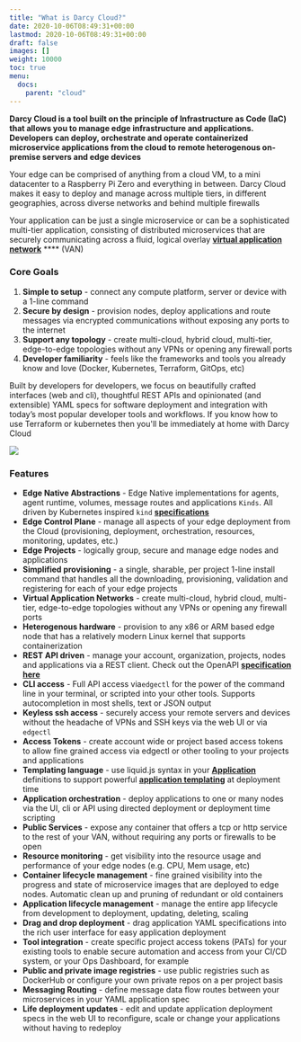 ```yaml
---
title: "What is Darcy Cloud?"
date: 2020-10-06T08:49:31+00:00
lastmod: 2020-10-06T08:49:31+00:00
draft: false
images: []
weight: 10000
toc: true
menu:
  docs:
    parent: "cloud"
---
```



**Darcy Cloud is a tool built on the principle of Infrastructure as Code (IaC) that allows you to manage edge infrastructure and applications. Developers can deploy, orchestrate and operate containerized microservice applications from the cloud to remote heterogenous on-premise servers and edge devices**

Your edge can be comprised of anything from a cloud VM, to a mini datacenter to a Raspberry Pi Zero and everything in between. Darcy Cloud makes it easy to deploy and manage across multiple tiers, in different geographies, across diverse networks and behind multiple firewalls

Your application can be just a single microservice or can be a sophisticated multi-tier application, consisting of distributed microservices that are securely communicating across a fluid, logical overlay [**virtual application network**](https://netprototalk.com/2019/11/12/virtual-application-networks-for-hybrid-cloud-interconnect/) **** (VAN)

### Core Goals

1. **Simple to setup** - connect any compute platform, server or device with a 1-line command&#x20;
2. **Secure by design** - provision nodes, deploy applications and route messages via encrypted communications without exposing any ports to the internet
3. **Support any topology** - create multi-cloud, hybrid cloud, multi-tier, edge-to-edge topologies without any VPNs or opening any firewall ports
4. **Developer familiarity** - feels like the frameworks and tools you already know and love (Docker, Kubernetes, Terraform, GitOps, etc)

Built by developers for developers, we focus on beautifully crafted interfaces (web and cli), thoughtful REST APIs and opinionated (and extensible) YAML specs for software deployment and integration with today’s most popular developer tools and workflows. If you know how to use Terraform or kubernetes then you'll be immediately at home with Darcy Cloud

&#x20;

![](<../assets/Darcy Cloud Project-tny (1).jpg>)

### Features

* **Edge Native Abstractions** -  Edge Native implementations for agents, agent runtime, volumes, message routes and applications `Kinds`. All driven by Kubernetes inspired `kind` [**specifications**](applications-doc/app-doc-yaml.md)
* **Edge Control Plane** - manage all aspects of your edge deployment from the Cloud (provisioning, deployment, orchestration, resources, monitoring, updates, etc.)
* **Edge Projects** - logically group, secure and manage edge nodes and applications&#x20;
* **Simplified provisioning** - a single, sharable, per project 1-line install command that handles all the downloading, provisioning, validation and registering for each of your edge projects
* **Virtual Application Networks** - create multi-cloud, hybrid cloud, multi-tier, edge-to-edge topologies without any VPNs or opening any firewall ports
* **Heterogenous hardware** - provision to any x86 or ARM based edge node that has a relatively modern Linux kernel that supports containerization
* **REST API driven** - manage your account, organization, projects, nodes and applications via a REST client. Check out the OpenAPI [**specification here**](https://api.darcy.ai/v1/docs)
* **CLI access** - Full API access via`edgectl` for the power of the command line in your terminal, or scripted into your other tools. Supports autocompletion in most shells, text or JSON output
* **Keyless ssh access** - securely access your remote servers and devices without the headache of VPNs and SSH keys via the web UI or via `edgectl`
* **Access Tokens** - create account wide or project based access tokens to allow fine grained access via edgectl or other tooling to your projects and applications
* **Templating language** - use liquid.js syntax in your [**Application**](applications-doc/) definitions to support powerful [**application templating**](applications-doc/app-doc-advanced-templating.md) at deployment time
* **Application orchestration** - deploy applications to one or many nodes via the UI, cli or API using directed deployment or deployment time scripting
* **Public Services** - expose any container that offers a tcp or http service to the rest of your VAN, without requiring any ports or firewalls to be open&#x20;
* **Resource monitoring** - get visibility into the resource usage and performance of your edge nodes (e.g. CPU, Mem usage, etc)
* **Container lifecycle management** - fine grained visibility into the progress and state of microservice images that are deployed to edge nodes. Automatic clean up and pruning of redundant or old containers&#x20;
* **Application lifecycle management** - manage the entire app lifecycle from development to deployment, updating, deleting, scaling&#x20;
* **Drag and drop deployment** - drag application YAML specifications into the rich user interface for easy application deployment
* **Tool integration** - create specific project access tokens (PATs) for your existing tools to enable secure automation and access from your CI/CD system, or your Ops Dashboard, for example
* **Public and private image registries** - use public registries such as DockerHub or configure your own private repos on a per project basis&#x20;
* **Messaging Routing** - define message data flow routes between your microservices in your YAML application spec
* **Life deployment updates** - edit and update application deployment specs in the web UI to reconfigure, scale or change your applications without having to redeploy
